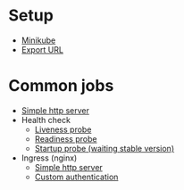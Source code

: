 # Setup
 - [Minikube](setup/minikube.md)
 - [Export URL](setup/get_k8s_url.md)

# Common jobs
 - [Simple http server](jobs/simple_http_server/)
 - Health check
   - [Liveness probe](jobs/liveness_probe/)
   - [Readiness probe](jobs/readiness_probe/)
   - [Startup probe (waiting stable version)](jobs/startup_probe/)
 - Ingress (nginx)
   - [Simple http server](jobs/ingress_nginx/)
   - [Custom authentication](jobs/ingress_nginx/)
